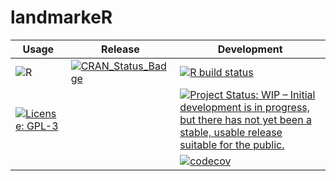 # landmarkeR

<!-- badges: start -->

| Usage                                                                                                                                                                    | Release                                                                                                                                          | Development                                                                                                                                                                                                                    |
| ------------------------------------------------------------------------------------------------------------------------------------------------------------------------ | ------------------------------------------------------------------------------------------------------------------------------------------------ | -------------------------------------------------------------------------------------------------------------------------------------------------------------------------------------------------------------------------------|
| ![R](https://img.shields.io/badge/r-%23276DC3.svg?style=for-the-badge&logo=r&logoColor=white)                                                                            | [![CRAN\_Status\_Badge](https://www.r-pkg.org/badges/version/landmarkeR)](https://cran.r-project.org/package=landmarkeR)                         | [![R build status](https://github.com/VallejosGroup/landmarking/actions/workflows/R-CMD-check.yaml/badge.svg?branch=main)](https://github.com/VallejosGroup/landmarking/actions/workflows/R-CMD-check.yaml)                    |
| [![License: GPL-3](https://img.shields.io/badge/License-GPL3-green.svg)](https://opensource.org/license/gpl-3-0)                                                         |                                                                                                                                                  | [![Project Status: WIP – Initial development is in progress, but there has not yet been a stable, usable release suitable for the public.](https://www.repostatus.org/badges/latest/wip.svg)](https://www.repostatus.org/#wip) |
| | | [![codecov](https://codecov.io/gh/VallejosGroup/landmarking/graph/badge.svg?token=YUQ6PINJSO)](https://codecov.io/gh/VallejosGroup/landmarking) | 
<!-- badges: end -->
